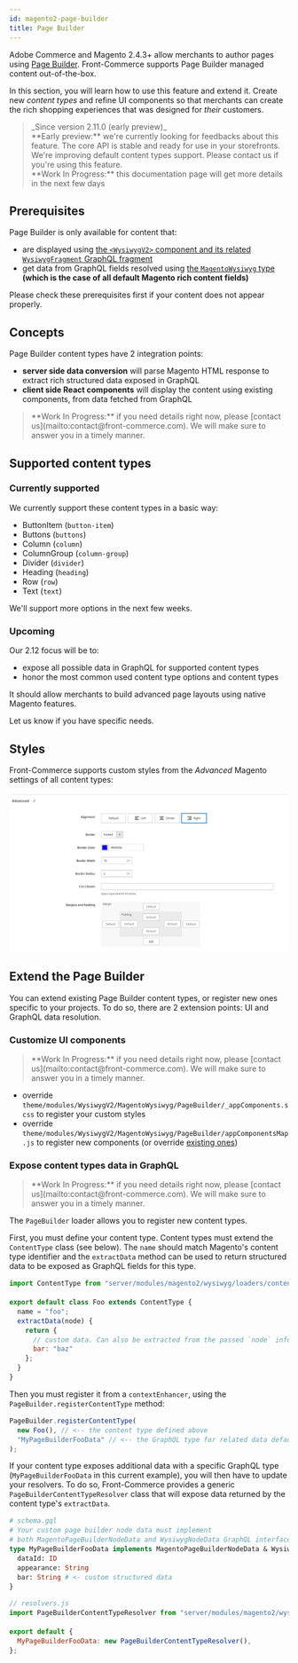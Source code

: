 ```yaml
---
id: magento2-page-builder
title: Page Builder
---
```


Adobe Commerce and Magento 2.4.3+ allow merchants to author pages using [Page Builder](https://magento.com/products/magento-commerce/page-builder). Front-Commerce supports Page Builder managed content out-of-the-box.

In this section, you will learn how to use this feature and extend it. Create new *content types* and refine UI components so that merchants can create the rich shopping experiences that was designed for *their* customers.

<blockquote class="feature--new">
_Since version 2.11.0 (early preview)_
<br>
**Early preview:** we're currently looking for feedbacks about this feature. The core API is stable and ready for use in your storefronts. We're improving default content types support. Please contact us if you're using this feature.
<br>
**Work In Progress:** this documentation page will get more details in the next few days
</blockquote>

## Prerequisites

Page Builder is only available for content that:
- are displayed using [the `<WysiwygV2>` component and its related `WysiwygFragment` GraphQL fragment](/docs/advanced/theme/wysiwyg.html#lt-WysiwygV2-gt-usage)
- get data from GraphQL fields resolved using [the `MagentoWysiwyg` type](/docs/advanced/theme/wysiwyg-platform.html#MagentoWysiwyg) **(which is the case of all default Magento rich content fields)**

Please check these prerequisites first if your content does not appear properly.

## Concepts

Page Builder content types have 2 integration points:
- **server side data conversion** will parse Magento HTML response to extract rich structured data exposed in GraphQL
- **client side React components** will display the content using existing components, from data fetched from GraphQL

<blockquote class="wip">
**Work In Progress:** if you need details right now, please [contact us](mailto:contact@front-commerce.com). We will make sure to answer you in a timely manner.
</blockquote>

## Supported content types

### Currently supported

We currently support these content types in a basic way:
- ButtonItem (`button-item`)
- Buttons (`buttons`)
- Column (`column`)
- ColumnGroup (`column-group`)
- Divider (`divider`)
- Heading (`heading`)
- Row (`row`)
- Text (`text`)

We'll support more options in the next few weeks.

### Upcoming

Our 2.12 focus will be to:
- expose all possible data in GraphQL for supported content types
- honor the most common used content type options and content types

It should allow merchants to build advanced page layouts using native Magento features.

Let us know if you have specific needs.

## Styles

Front-Commerce supports custom styles from the *Advanced* Magento settings of all content types:

![Advanced styles Magento settings](./assets/page-builder-advanced-styles.jpg)

## Extend the Page Builder

You can extend existing Page Builder content types, or register new ones specific to your projects. To do so, there are 2 extension points: UI and GraphQL data resolution.

### Customize UI components

<blockquote class="wip">
**Work In Progress:** if you need details right now, please [contact us](mailto:contact@front-commerce.com). We will make sure to answer you in a timely manner.
</blockquote>

- override `theme/modules/WysiwygV2/MagentoWysiwyg/PageBuilder/_appComponents.scss` to register your custom styles
- override `theme/modules/WysiwygV2/MagentoWysiwyg/PageBuilder/appComponentsMap.js` to register new components (or override [existing ones](https://gitlab.com/front-commerce/front-commerce/blob/main/src/web/theme/modules/WysiwygV2/MagentoWysiwyg/PageBuilder/index.js))

<!-- Override GraphQL fragment too (not yet externalized in a specific fragment FC code) -->

### Expose content types data in GraphQL

<blockquote class="wip">
**Work In Progress:** if you need details right now, please [contact us](mailto:contact@front-commerce.com). We will make sure to answer you in a timely manner.
</blockquote>

The `PageBuilder` loader allows you to register new content types.

First, you must define your content type. Content types must extend the `ContentType` class (see below). The `name` should match Magento's content type identifier and the `extractData` method can be used to return structured data to be exposed as GraphQL fields for this type.

```javascript
import ContentType from "server/modules/magento2/wysiwyg/loaders/content-types/ContentType";

export default class Foo extends ContentType {
  name = "foo";
  extractData(node) {
    return {
      // custom data. Can also be extracted from the passed `node` information
      bar: "baz"
    };
  }
}
```

Then you must register it from a `contextEnhancer`, using the `PageBuilder.registerContentType` method:

```javascript
PageBuilder.registerContentType(
  new Foo(), // <-- the content type defined above
  "MyPageBuilderFooData" // <-- the GraphQL type for related data default to MagentoPageBuilderDefaultData (if no additional data)
);
```

If your content type exposes additional data with a specific GraphQL type (`MyPageBuilderFooData` in this current example), you will then have to update your resolvers. To do so, Front-Commerce provides a generic `PageBuilderContentTypeResolver` class that will expose data returned by the content type's `extractData`.

```graphql
# schema.gql
# Your custom page builder node data must implement
# both MagentoPageBuilderNodeData and WysiwygNodeData GraphQL interfaces
type MyPageBuilderFooData implements MagentoPageBuilderNodeData & WysiwygNodeData {
  dataId: ID
  appearance: String
  bar: String # <- custom structured data
}
```

```javascript
// resolvers.js
import PageBuilderContentTypeResolver from "server/modules/magento2/wysiwyg/graphql/PageBuilderContentTypeResolver";

export default {
  MyPageBuilderFooData: new PageBuilderContentTypeResolver(),
};
```

<!-- TODO: document advanced usage of custom resolver -->